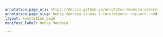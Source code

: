 ```yaml
---
annotation_page_uri: https://Amcclu.github.io/annotated-mendoza-interview/annotations/henry-mendoza-canvas-1-interviewee--rapport--nod-to-the-interviewer---body-language.json
annotation_page_slug: henry-mendoza-canvas-1-interviewee--rapport--nod-to-the-interviewer---body-language
layout: annotation_page
manifest_label: Henry Mendoza

---
```

